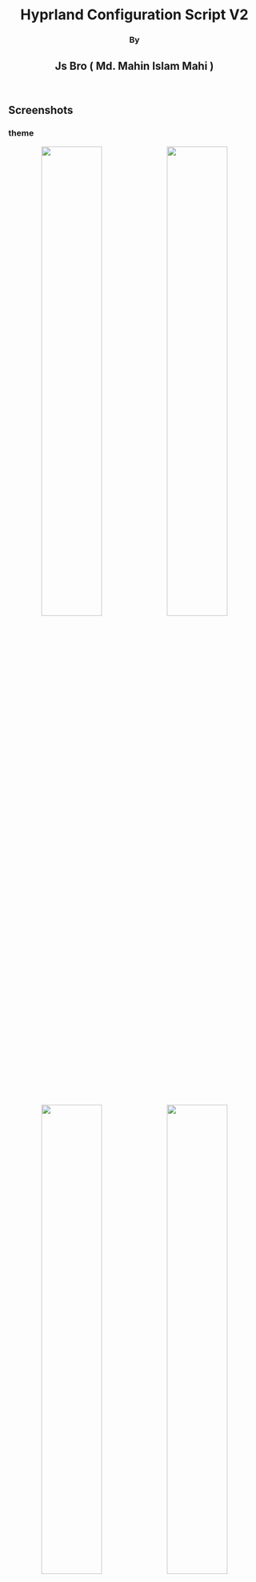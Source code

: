 <h1 align="center">Hyprland Configuration Script V2</h1>
<h3 align="center">By</h3>
<h2 align="center">Js Bro ( Md. Mahin Islam Mahi )</h2>
<br>

## Screenshots
### theme
<p align="center">
   <img aligh="center" width="49%" src="https://github.com/me-js-bro/Screen-Shots/blob/main/hyprconf/theme/1.png?raw=true" />
   <img aligh="center" width="49%" src="https://github.com/me-js-bro/Screen-Shots/blob/main/hyprconf/theme/2.png?raw=true" /> <br>

   <img aligh="center" width="49%" src="https://github.com/me-js-bro/Screen-Shots/blob/main/hyprconf/theme/3.png?raw=true" />
   <img aligh="center" width="49%" src="https://github.com/me-js-bro/Screen-Shots/blob/main/hyprconf/theme/4.png?raw=true" />
</p> <br>

### menu
<p align="center">
   <img aligh="center" width="49%" src="https://github.com/me-js-bro/Screen-Shots/blob/main/hyprconf/menu/1.png?raw=true" />
   <img aligh="center" width="49%" src="https://github.com/me-js-bro/Screen-Shots/blob/main/hyprconf/menu/2.png?raw=true" /> <br>

   <img aligh="center" width="99%" src="https://github.com/me-js-bro/Screen-Shots/blob/main/hyprconf/menu/3.png?raw=true" />
</p> <br>

### power menu
<p align="center">
   <img aligh="center" width="49%" src="https://github.com/me-js-bro/Screen-Shots/blob/main/hyprconf/power/1.png?raw=true" />
   <img aligh="center" width="49%" src="https://github.com/me-js-bro/Screen-Shots/blob/main/hyprconf/power/2.png?raw=true" /> <br>
</p> <br>

### wallpaper
<p align="center">
   <img aligh="center" width="49%" src="https://github.com/me-js-bro/Screen-Shots/blob/main/hyprconf/wallpaper/1.png?raw=true" />
   <img aligh="center" width="49%" src="https://github.com/me-js-bro/Screen-Shots/blob/main/hyprconf/wallpaper/2.png?raw=true" /> <br>

   <img aligh="center" width="99%" src="https://github.com/me-js-bro/Screen-Shots/blob/main/hyprconf/wallpaper/3.png?raw=true" />
</p> <br>

#### lock screen
<p align="center">
   <img aligh="center" width="99%" src="https://github.com/me-js-bro/Screen-Shots/blob/main/hyprconf/lock.png?raw=true" />
</p>

<br>

## Whats new?
- <h4>Switched from Wlogout to Rofi power menu</h4>
- <h4>Switched from Kitty terminal to Alacritty</h4>
- <h4>Now main wallpapers are also dynamic, ( different for light and dark mode )</h4>
- <h4>Startup sound</h4>
- <h4>System Update notification with a sound</h4>
- <h4>Change theme for Rofi Wallpaper select menu</h4>
- <h4>Change theme for Rofi App launcher menu</h4>
- <h4>Change theme for Rofi Power Menu</h4>
- <h4>Moved from Swaylock to Hyprlock </h4>
- <h4>A script ( setup.sh ) to set this configuration automaticly</h4>
- <h4>Working on more features...</h4>
<br>

## Features
- <h4>Dynamic Wallpaper changing script</h4>
- <h4>Change colors according to the changed wallpaper (pywal)</h4>
- <h4>Light and Dark Mode</h4>
- <h4>Select and Open apps using Rofi</h4>
- <h4>Gorgeous looking Waybar styles</h4>
- <h4>Rofi app launcher styles</h4>
- <h4>Rofi power menu</h4>
- <h4>Opening some web pages as single tab</h4>
- <h4>Locking with Hyprlock</h4>
- <h4>Set your user image in Hyprlock ( a script to set your user image )</h4>
<br>


## Some Questions
<h4>
If you run the <b>start.sh</b> script, it will automaticly detect your distro ( arch / fedora / openSuse ). And it will ask you some questions. Just check the Screenshot bellow.
<img align="center" width="99%" src="https://github.com/me-js-bro/Screen-Shots/blob/main/hyprconf/prompt.jpg?raw=true" />
</h4> <br>

## Configure for OpenBangla-Keyboard ( to write in bangla )
<h4>
If you choose to install and setup the OpenBangla-Keyboard, then you need to follow some steps to add the keyboard in fcitx5. Just follow the instructions bellow.
</h4>
<h4>1) Right click on this keyboard icon in you waybar.</h4>

<img src="https://github.com/me-js-bro/Screen-Shots/blob/main/openbangla/step-1.jpg?raw=true" /> <br>
<h4>2) Search for "openbangla" and select the keyboard</h4>
<img src="https://github.com/me-js-bro/Screen-Shots/blob/main/openbangla/step-2.jpg?raw=true" /> <br>
<h4>3) Now add the keyboard by clicking the 'right aero' icon and click on apply.</h4>
<img src="https://github.com/me-js-bro/Screen-Shots/blob/main/openbangla/step-3.jpg?raw=true" /> <br>

<h4>Now you can switch keyboard using "CTRL + Space"</h4> <br>

## Installation
<h4>To install and setup this hyprland configuration automaticly, just follow these stpes...</h4>

- Clone this repository:
   ```
   git clone --depth=1 https://github.com/me-js-bro/hyprconf-install.git
   ```

- Now cd into hyprconf-install directory and run this command.:
   ```
   cd ~/hyprconf-install
   chmod +x start.sh
   ./start.sh
   ```
- Hurrah! Now reboot your system, select Hyprland from your login manager, log into your Hyprland and enjoy it.
<hr> <br>

<br>

## Keyboard Shortcuts

### Hyprland Keybinds

| Function                        | Keybind                     | Action                                       |
|---------------------------------|-----------------------------|----------------------------------------------|
| Change Wallpaper                | `SUPER` + `W`               | Change desktop wallpaper                     |
|                                 | `SUPER` + `SHIFT` + `W`     | Select wallpaper, style 1                    |
|                                 | `SUPER` + `ALT` + `SHIFT` + `W` | Select wallpaper, style 2                |
| Screenshot                      | `PRINT`                     | Take a screenshot                            |
| Key Binds Help                  | `SUPER` + `SHIFT` + `h`     | Display keybinds help                        |
| Open Terminal                   | `SUPER` + `Return`          | Open terminal (Alacritty)                    |
| Kill Active Window              | `SUPER` + `Q`               | Close active window                          |
| Exit Window Manager             | `SUPER` + `SHIFT` + `M`     | Exit window manager                          |
| Open File Manager               | `SUPER` + `E`               | Open file manager                            |
| Toggle Floating Window          | `SUPER` + `V`               | Toggle floating state of active window       |
| Fullscreen Toggle               | `SUPER` + `f`               | Toggle fullscreen of active window           |
| Open Application Menu           | `SUPER` + `D`               | Open application menu                        |
|                                 | `SUPER` + `ALT` + `D`       | Open theme selector rofi menu                |
| Clipboard Manager               | `SUPER` + `ALT` + `c`       | Manage clipboard contents (clear or view)    |
| Clipboard Wipe                  | `SUPER` + `ALT` + `w`       | Clear clipboard contents                     |
| Emoji Selector                  | `SUPER` + `SHIFT` + `D`     | Open emoji selector                          |
| Shutdown/Restart Menu           | `SUPER` + `x`               | Open power menu                   |
| Change Power Menu Theme         | `SUPER` + `ALT` + `x`       | Change power menu theme                      |
| Open Code Editor                | `SUPER` + `c`               | Open code editor                             |
| Open Web Browsers               | `SUPER` + `b`               | Open preferred web browsers                  |
| Open Web Browsers               | `SUPER` + `SHIFT` + `b`     | Open secondary web browser                   |
| Switch Window                   | `SUPER` + `Tab`             | Open rofi to switch between windows          |
| Hide/Unhide Waybar              | `CONTROL` + `ESCAPE`        | Hide and unhide status bar (waybar)          |
| Lock Screen                     | `SUPER` + `SHIFT` + `l`     | Lock the screen   (Hyprlock)                 |
| Toggle Dark/Light Theme         | `SUPER` + `CTRL` + `l`      | Toggle between dark and light themes         |
| Adjust Waybar Layout            | `SUPER` + `CTRL` + `w`      | Adjust waybar layout                         |
| Edit Dotfiles                   | `SUPER` + `CTRL` + `e`      | Edit dotfiles                                |
| Open Shell Script               | `SUPER` + `ALT` + `b`       | Open theme selector for  shell script   (bash/zsh)  |
| Open Apps (Custom)              | `SUPER` + `SHIFT` + `f`     | Open Facebook                                |
|                                 | `SUPER` + `SHIFT` + `y`     | Open YouTube                                 |
|                                 | `SUPER` + `SHIFT` + `a`     | Open WhatsApp                                |
|                                 | `SUPER` + `CTRL` + `a`      | Open ChatGPT                                 |
|                                 | `SUPER` + `SHIFT` + `g`     | Open GitHub                                  |
|                                 | `SUPER` + `SHIFT` + `p`     | Open Photopea|
| Audio Control                   | `F9`                        | Toggle audio mute                            |
|                                 | `F10`                       | Decrease volume                              |
|                                 | `F11`                       | Increase volume                              |
| Move Focus (Arrow Keys)         | `SUPER` + `l`               | Move focus right                             |
|                                 | `SUPER` + `j`               | Move focus left                              |
|                                 | `SUPER` + `u`               | Move focus up                                |
|                                 | `SUPER` + `M`               | Move focus down                              |
| Move Window (Arrow Keys)        | `SUPER` + `CONTROL` + `j`   | Move window left                             |
|                                 | `SUPER` + `CONTROL` + `l`   | Move window right                            |
|                                 | `SUPER` + `CONTROL` + `u`   | Move window up                               |
|                                 | `SUPER` + `CONTROL` + `m`   | Move window down                             |
| Switch Workspaces               | `SUPER` + `[0-9]`           | Switch to workspace `[0-9]`                  |
| Move Window to Workspace        | `SUPER` + `SHIFT` + `[0-9]` | Move active window to workspace `[0-9]`      |
| Move Window Silently to Workspace | `SUPER` + `ALT` + `[0-9]` | Move window silently to workspace `[0-9]`    |
| Scroll through Workspaces       | `SUPER` + `mouse_down`      | Scroll to next workspace                     |
|                                 | `SUPER` + `mouse_up`        | Scroll to previous workspace                 |
| Move/Resize Window              | `SUPER` + `LMB/RMB`         | Drag to move or resize window                |


## Contribute.
<h4>
If you want to add your ideas in this project, just do some steps.
</h4>

1) Fork this repository. Make sure to uncheck the `Copy the main branch only`. This will also copy other branches ( if available ).
2) Now clone the forked repository in you machine. <br> Example command:
```
git clone --depth=1 https://github.com/your_user_name/hyprconf.git
```
3) Create a branch by your user_name. <br> Example command:
```
git checkout -b your_user_name
```
4) Now add your ideas and commit to github. <br> Make sure to commit with a detailed test message. For example:
```
git commit -m "fix: Fixed a but in the "example.sh script"
```

```
git commit -m "add: Added this feature. This will happen if the user do this."
```

```
git commit -m "delete: Deleted this. It was creating this example problem"
```
4) While pushing the new commits, make sure to push it to your branch. <br> For example:
```
git push origin your_branch_name
```
5) Now you can create a pull request in the main repository.<br> But make sure to create the pull request in the `development` branch, no the `main` branch.

### Thats all about contributing.
## Reference
#### I would like to thank [JaKooLit](https://github.com/JaKooLit). I was inspired from his Hyprland installation scripts and prepared my script. I took and modified some of his scripts and used here.